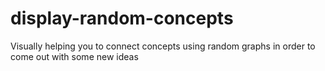 # display-random-concepts
Visually helping you to connect concepts using random graphs in order to come out with some new ideas
